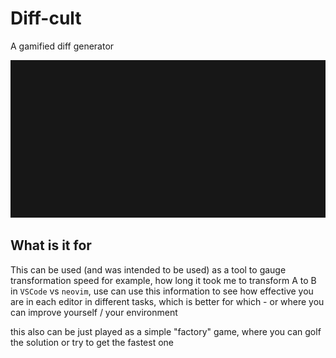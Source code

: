 # Diff-cult

A gamified diff generator

!['Diff-cult' repl in action](./demo.gif)

## What is it for

This can be used (and was intended to be used) as a tool to gauge transformation speed
for example, how long it took me to transform A to B in `VSCode` vs `neovim`, use can use this information to see how effective you are in each editor in different tasks, which is better for which - or where you can improve yourself / your environment

this also can be just played as a simple "factory" game, where you can golf the solution or try to get the fastest one
